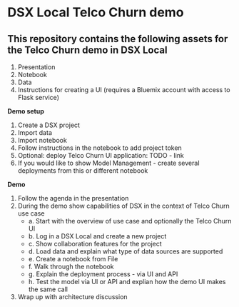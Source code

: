 # DSX Local Telco Churn demo

## This repository contains the following assets for the Telco Churn demo in DSX Local
1. Presentation
2. Notebook
3. Data
4. Instructions for creating a UI (requires a Bluemix account with access to Flask service)

**Demo setup**
1. Create a DSX project
2. Import data
3. Import notebook
4. Follow instructions in the notebook to add project token
5. Optional: deploy Telco Churn UI application: TODO - link
6. If you would like to show Model Management - create several deployments from this or different notebook

**Demo**
1. Follow the agenda in the presentation
2. During the demo show capabilities of DSX in the context of Telco Churn use case
   * a. Start with the overview of use case and optionally the Telco Churn UI
   * b. Log in a DSX Local and create a new project
   * c. Show collaboration features for the project
   * d. Load data and explain what type of data sources are supported
   * e. Create a notebook from File
   * f. Walk through the notebook
   * g. Explain the deployment process - via UI and API
   * h. Test the model via UI or API and explian how the demo UI makes the same call
3. Wrap up with architecture discussion 
 
